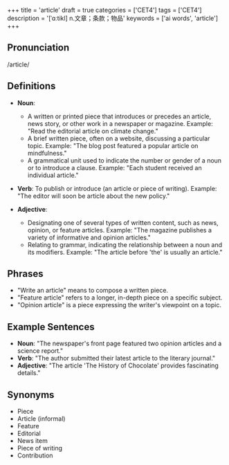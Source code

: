 +++
title = 'article'
draft = true
categories = ['CET4']
tags = ['CET4']
description = '[ˈɑːtikl] n.文章；条款；物品'
keywords = ['ai words', 'article']
+++

## Pronunciation
/article/

## Definitions
- **Noun**: 
    - A written or printed piece that introduces or precedes an article, news story, or other work in a newspaper or magazine. Example: "Read the editorial article on climate change."
    - A brief written piece, often on a website, discussing a particular topic. Example: "The blog post featured a popular article on mindfulness."
    - A grammatical unit used to indicate the number or gender of a noun or to introduce a clause. Example: "Each student received an individual article."

- **Verb**: To publish or introduce (an article or piece of writing). Example: "The editor will soon be article about the new policy."
- **Adjective**: 
    - Designating one of several types of written content, such as news, opinion, or feature articles. Example: "The magazine publishes a variety of informative and opinion articles."
    - Relating to grammar, indicating the relationship between a noun and its modifiers. Example: "The article before 'the' is usually an article."

## Phrases
- "Write an article" means to compose a written piece.
- "Feature article" refers to a longer, in-depth piece on a specific subject.
- "Opinion article" is a piece expressing the writer's viewpoint on a topic.

## Example Sentences
- **Noun**: "The newspaper's front page featured two opinion articles and a science report."
- **Verb**: "The author submitted their latest article to the literary journal."
- **Adjective**: "The article 'The History of Chocolate' provides fascinating details."

## Synonyms
- Piece
- Article (informal)
- Feature
- Editorial
- News item
- Piece of writing
- Contribution
